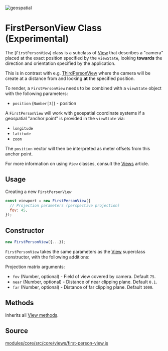<p class="badges">
  <img src="https://img.shields.io/badge/geopspatial-yes-lightgrey.svg?style=flat-square" alt="geospatial" />
</p>

# FirstPersonView Class (Experimental)

The [`FirstPersonView`] class is a subclass of [View](/docs/api-reference/viewport.md) that describes a "camera" placed at the exact position specified by the `viewState`, looking **towards** the direction and orientation specified by the application.

This is in contrast with e.g. [ThirdPersonView](/docs/api-reference/viewport.md) where the camera will be create at a distance from and looking **at** the specified position.

To render, a `FirstPersonView` needs to be combined with a `viewState` object with the following parameters:

* `position` (`Number[3]`) - position

A `FirstPersonView` will work with geospatial coordinate systems if a geospatial "anchor point" is provided in the `viewState` via:

* `longitude`
* `latitude`
* `zoom`

The `position` vector will then be interpreted as meter offsets from this anchor point.

For more information on using `View` classes, consult the [Views](/docs/developer-guide/views.md) article.


## Usage

Creating a new `FirstPersonView`

```js
const viewport = new FirstPersonView({
  // Projection parameters (perspective projection)
  fov: 45,
});
```

## Constructor

```js
new FirstPersonView({...});
```

`FirstPersonView` takes the same parameters as the [View](/docs/api-reference/view.md) superclass constructor, with the following additions:

Projection matrix arguments:

* `fov` (Number, optional) - Field of view covered by camera. Default `75`.
* `near` (Number, optional) - Distance of near clipping plane. Default `0.1`.
* `far` (Number, optional) - Distance of far clipping plane. Default `1000`.


## Methods

Inherits all [View methods](/docs/api-reference/viewport.md#methods).


## Source

[modules/core/src/core/views/first-person-view.js](https://github.com/uber/deck.gl/blob/5.3-release/modules/core/src/core/views/first-person-view.js)
